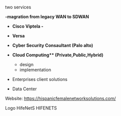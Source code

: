two services

<b>-magration from legacy WAN to SDWAN
- Cisco Viptela - 
- Versa

- Cyber Security Consaultant (Palo alto)

- Cloud Computing** (Private,Public,Hybrid)</b>
    - design
    - implementation

- Enterprises client solutions

- Data Center

Website: https://hispanicfemalenetworksolutions.com/

Logo
HifeNetS
HIFENETS